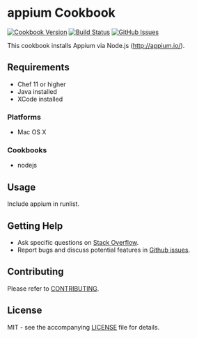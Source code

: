 # appium Cookbook

[![Cookbook Version](http://img.shields.io/cookbook/v/appium.svg?style=flat-square)][supermarket]
[![Build Status](http://img.shields.io/travis/dhoer/chef-appium.svg?style=flat-square)][travis]
[![GitHub Issues](http://img.shields.io/github/issues/dhoer/chef-appium.svg?style=flat-square)][github]

[supermarket]: https://supermarket.chef.io/cookbooks/appium
[travis]: https://travis-ci.org/dhoer/chef-appium
[github]: https://github.com/dhoer/chef-appium/issues

This cookbook installs Appium via Node.js (http://appium.io/).

## Requirements

- Chef 11 or higher
- Java installed
- XCode installed

### Platforms

- Mac OS X

### Cookbooks

- nodejs

## Usage

Include appium in runlist.

## Getting Help

- Ask specific questions on [Stack Overflow](http://stackoverflow.com/questions/tagged/chef-appium).
- Report bugs and discuss potential features in [Github issues](https://github.com/dhoer/chef-appium/issues).

## Contributing

Please refer to [CONTRIBUTING](https://github.com/dhoer/chef-appium/blob/master/CONTRIBUTING.md).

## License

MIT - see the accompanying [LICENSE](https://github.com/dhoer/chef-appium/blob/master/LICENSE.md) file for details.

